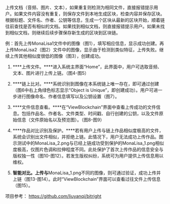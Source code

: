 上传文档（音频、图片、文本），如果重复则检测为相同文件，直接报错提示用户。如果文件内容没有重复，则保存文件到本地生成区块，检查内容并保存区块。根据标题、文件名、作者、公钥等信息，生成一个区块从最新的区块开始，顺着链往前查找是否有相似的文档。如果找到相似文档，则直接报错提示用户。如果未找到相似文档，则继续后续步骤保存新生成的区块到区块链。

例：首先上传MonaLisa1文件中的图像（图1），填写相应信息，显示成功创建。再上传MonaLisa2（图2）文件中的图像，显示由于检测到类似特征，上传失败。继续上传其他相似度很低的图像（图3），创建成功。

1. ****上传文件。****进入系统主界面“Home”，此界面中，用户可选取音频、文本、图片进行上传上链。（图4-图5）

2. ****链上比对。****系统识别到图像在本系统链上唯一存在，即可通过创建（图6中右上角绿色标志显示“Object is Unique”，即创建成功）。用户可进一步进行图像命名、作者信息填写以及公钥设置（图7）。

3. ****文件信息查看。****在“ViewBlockchain”界面中查看上传成功的文件信息。包括作品名、作者名、文件类型、时间戳、自行创建的公钥，以及文件原始信息（文件原始名以及预览图）。（图8-图9）

4. ****作品对比识别及保护。****若有用户上传与链上作品相似度极高的文件，系统会识别出文件相似，并拒绝上链。此情况下，用户无法成功上传作品。图示测试中的MonaLisa_2.png与已经上链成功受到保护的MonaLisa_1.png相似度极高，仅图片色调和拉伸程度不同。此处保护了首次上传作品的信息安全与版权独一性（图10-图12）。若发生版权纠纷，系统可为用户提供上传信息用以维权。

5. ****智能对比。上传与****MonaLisa_1.png不同的图像，则可通过验证，成功上传并上链（图13-图14）。此时“ViewBlockchain”界面可以查看过往文件上传信息（图15）。



项目参考： https://github.com/liuyanqi/bitright
